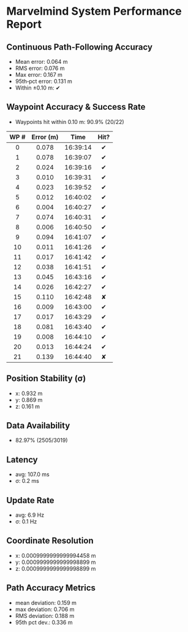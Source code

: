 # Marvelmind System Performance Report

## Continuous Path-Following Accuracy
- Mean error:      0.064 m
- RMS error:       0.076 m
- Max error:       0.167 m
- 95th‐pct error:  0.131 m
- Within ±0.10 m:  ✔

## Waypoint Accuracy & Success Rate
- Waypoints hit within 0.10 m: 90.9% (20/22)

| WP # | Error (m) |   Time   | Hit? |
|:----:|:---------:|:--------:|:----:|
|  0   |   0.078   | 16:39:14 |  ✔   |
|  1   |   0.078   | 16:39:07 |  ✔   |
|  2   |   0.024   | 16:39:16 |  ✔   |
|  3   |   0.010   | 16:39:31 |  ✔   |
|  4   |   0.023   | 16:39:52 |  ✔   |
|  5   |   0.012   | 16:40:02 |  ✔   |
|  6   |   0.004   | 16:40:27 |  ✔   |
|  7   |   0.074   | 16:40:31 |  ✔   |
|  8   |   0.006   | 16:40:50 |  ✔   |
|  9   |   0.094   | 16:41:07 |  ✔   |
|  10  |   0.011   | 16:41:26 |  ✔   |
|  11  |   0.017   | 16:41:42 |  ✔   |
|  12  |   0.038   | 16:41:51 |  ✔   |
|  13  |   0.045   | 16:43:16 |  ✔   |
|  14  |   0.026   | 16:42:27 |  ✔   |
|  15  |   0.110   | 16:42:48 |  ✘   |
|  16  |   0.009   | 16:43:00 |  ✔   |
|  17  |   0.017   | 16:43:29 |  ✔   |
|  18  |   0.081   | 16:43:40 |  ✔   |
|  19  |   0.008   | 16:44:10 |  ✔   |
|  20  |   0.013   | 16:44:24 |  ✔   |
|  21  |   0.139   | 16:44:40 |  ✘   |

## Position Stability (σ)
- x: 0.932 m
- y: 0.869 m
- z: 0.161 m

## Data Availability
- 82.97% (2505/3019)

## Latency
- avg: 107.0 ms
- σ: 0.2 ms

## Update Rate
- avg: 6.9 Hz
- σ: 0.1 Hz

## Coordinate Resolution
- x: 0.0009999999999994458 m
- y: 0.0009999999999998899 m
- z: 0.0009999999999998899 m

## Path Accuracy Metrics
- mean deviation: 0.159 m
- max deviation:  0.706 m
- RMS deviation:  0.188 m
- 95th pct dev.:  0.336 m
